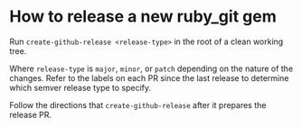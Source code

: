 # How to release a new ruby_git gem

Run `create-github-release <release-type>` in the root of a clean working tree.

Where `release-type` is `major`, `minor`, or `patch` depending on the nature of the
changes. Refer to the labels on each PR since the last release to determine which
semver release type to specify.

Follow the directions that `create-github-release` after it prepares the release PR.
